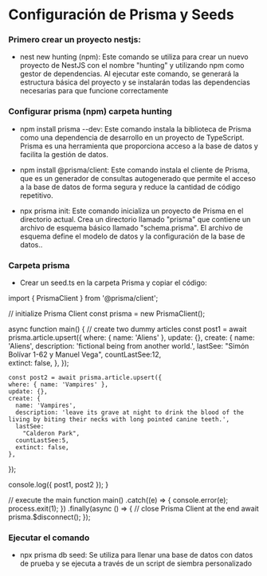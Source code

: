 # Configuración de Prisma y Seeds


### Primero crear un proyecto nestjs:
* nest new hunting (npm): Este comando se utiliza para crear un nuevo proyecto de NestJS con el nombre "hunting" y utilizando npm como gestor de dependencias. Al ejecutar este comando, se generará la estructura básica del proyecto y se instalarán todas las dependencias necesarias para que funcione correctamente


### Configurar prisma (npm) carpeta hunting
* npm install prisma --dev: Este comando instala la biblioteca de Prisma como una dependencia de desarrollo en un proyecto de TypeScript. Prisma es una herramienta que proporciona acceso a la base de datos y facilita la gestión de datos.

* npm install @prisma/client: Este comando instala el cliente de Prisma, que es un generador de consultas autogenerado que permite el acceso a la base de datos de forma segura y reduce la cantidad de código repetitivo. 

* npx prisma init: Este comando inicializa un proyecto de Prisma en el directorio actual. Crea un directorio llamado "prisma" que contiene un archivo de esquema básico llamado "schema.prisma". El archivo de esquema define el modelo de datos y la configuración de la base de datos..


### Carpeta prisma
* Crear un seed.ts en la carpeta Prisma y copiar el código:

import { PrismaClient } from '@prisma/client';


// initialize Prisma Client
const prisma = new PrismaClient();


async function main() {
  // create two dummy articles
  const post1 = await prisma.article.upsert({
    where: { name: 'Aliens' },
    update: {},
    create: {
      name: 'Aliens',
      description: 'fictional being from another world.',
      lastSee:
        "Simón Bolívar 1-62 y Manuel Vega",
      countLastSee:12,  
      extinct: false,
    },
  });


    const post2 = await prisma.article.upsert({
    where: { name: 'Vampires' },
    update: {},
    create: {
      name: 'Vampires',
      description: 'leave its grave at night to drink the blood of the living by biting their necks with long pointed canine teeth.',
      lastSee:
        "Calderon Park",
      countLastSee:5,  
      extinct: false,
    },
  });






  console.log({ post1, post2 });
}


// execute the main function
main()
  .catch((e) => {
    console.error(e);
    process.exit(1);
  })
  .finally(async () => {
    // close Prisma Client at the end
    await prisma.$disconnect();
  });




### Ejecutar el comando 
* npx prisma db seed: Se utiliza para llenar una base de datos con datos de prueba y se ejecuta a través de un script de siembra personalizado






